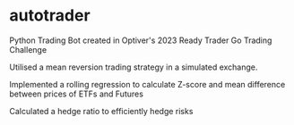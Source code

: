 # autotrader
Python Trading Bot created in Optiver's 2023 Ready Trader Go Trading Challenge

Utilised a mean reversion trading strategy in a simulated exchange.

Implemented a rolling regression to calculate Z-score and mean difference between prices of ETFs and Futures

Calculated a hedge ratio to efficiently hedge risks
